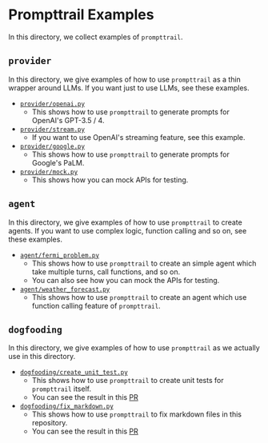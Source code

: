 # Prompttrail Examples

In this directory, we collect examples of `prompttrail`.

## `provider`

In this directory, we give examples of how to use `prompttrail` as a thin wrapper around LLMs.
If you want just to use LLMs, see these examples.

- [`provider/openai.py`](provider/openai.py)
  - This shows how to use `prompttrail` to generate prompts for OpenAI's GPT-3.5 / 4.
- [`provider/stream.py`](provider/stream.py)
  - If you want to use OpenAI's streaming feature, see this example.
- [`provider/google.py`](provider/google.py)
  - This shows how to use `prompttrail` to generate prompts for Google's PaLM.
- [`provider/mock.py`](provider/mock.py)
  - This shows how you can mock APIs for testing.

## `agent`

In this directory, we give examples of how to use `prompttrail` to create agents.
If you want to use complex logic, function calling and so on, see these examples.

- [`agent/fermi_problem.py`](agent/fermi_problem.py)
  - This shows how to use `prompttrail` to create an simple agent which take multiple turns, call functions, and so on.
  - You can also see how you can mock the APIs for testing.
- [`agent/weather_forecast.py`](agent/weather_forecast.py)
  - This shows how to use `prompttrail` to create an agent which use function calling feature of `prompttrail`.

## `dogfooding`

In this directory, we give examples of how to use `prompttrail` as we actually use in this directory.

- [`dogfooding/create_unit_test.py`](dogfooding/create_unit_test.py)
  - This shows how to use `prompttrail` to create unit tests for `prompttrail` itself.
  - You can see the result in this [PR](https://github.com/combinatrix-ai/PromptTrail/pull/4)
- [`dogfooding/fix_markdown.py`](dogfooding/fix_markdown.py)
  - This shows how to use `prompttrail` to fix markdown files in this repository.
  - You can see the result in this [PR](https://github.com/combinatrix-ai/PromptTrail/pull/3)

